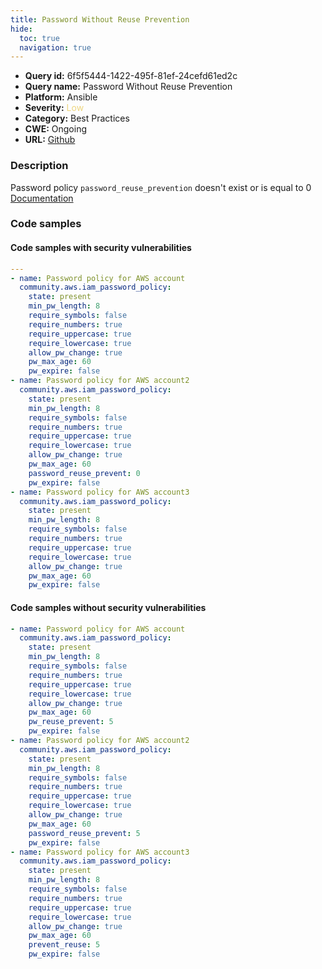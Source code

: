 ```yaml
---
title: Password Without Reuse Prevention
hide:
  toc: true
  navigation: true
---
```


<style>
  .highlight .hll {
    background-color: #ff171742;
  }
  .md-content {
    max-width: 1100px;
    margin: 0 auto;
  }
</style>

-   **Query id:** 6f5f5444-1422-495f-81ef-24cefd61ed2c
-   **Query name:** Password Without Reuse Prevention
-   **Platform:** Ansible
-   **Severity:** <span style="color:#edd57e">Low</span>
-   **Category:** Best Practices
-   **CWE:** Ongoing
-   **URL:** [Github](https://github.com/Checkmarx/kics/tree/master/assets/queries/ansible/aws/password_without_reuse_prevention)

### Description
Password policy `password_reuse_prevention` doesn't exist or is equal to 0<br>
[Documentation](https://docs.ansible.com/ansible/latest/collections/community/aws/iam_password_policy_module.html#parameter-pw_reuse_prevent)

### Code samples
#### Code samples with security vulnerabilities
```yaml title="Positive test num. 1 - yaml file" hl_lines="26 3 23"
---
- name: Password policy for AWS account
  community.aws.iam_password_policy:
    state: present
    min_pw_length: 8
    require_symbols: false
    require_numbers: true
    require_uppercase: true
    require_lowercase: true
    allow_pw_change: true
    pw_max_age: 60
    pw_expire: false
- name: Password policy for AWS account2
  community.aws.iam_password_policy:
    state: present
    min_pw_length: 8
    require_symbols: false
    require_numbers: true
    require_uppercase: true
    require_lowercase: true
    allow_pw_change: true
    pw_max_age: 60
    password_reuse_prevent: 0
    pw_expire: false
- name: Password policy for AWS account3
  community.aws.iam_password_policy:
    state: present
    min_pw_length: 8
    require_symbols: false
    require_numbers: true
    require_uppercase: true
    require_lowercase: true
    allow_pw_change: true
    pw_max_age: 60
    pw_expire: false

```


#### Code samples without security vulnerabilities
```yaml title="Negative test num. 1 - yaml file"
- name: Password policy for AWS account
  community.aws.iam_password_policy:
    state: present
    min_pw_length: 8
    require_symbols: false
    require_numbers: true
    require_uppercase: true
    require_lowercase: true
    allow_pw_change: true
    pw_max_age: 60
    pw_reuse_prevent: 5
    pw_expire: false
- name: Password policy for AWS account2
  community.aws.iam_password_policy:
    state: present
    min_pw_length: 8
    require_symbols: false
    require_numbers: true
    require_uppercase: true
    require_lowercase: true
    allow_pw_change: true
    pw_max_age: 60
    password_reuse_prevent: 5
    pw_expire: false
- name: Password policy for AWS account3
  community.aws.iam_password_policy:
    state: present
    min_pw_length: 8
    require_symbols: false
    require_numbers: true
    require_uppercase: true
    require_lowercase: true
    allow_pw_change: true
    pw_max_age: 60
    prevent_reuse: 5
    pw_expire: false

```
